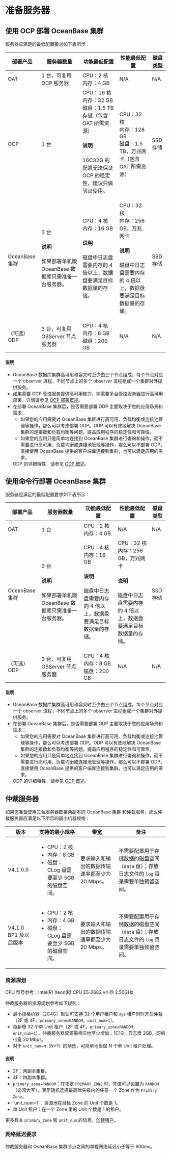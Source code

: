 # 准备服务器

## 使用 OCP 部署 OceanBase 集群

服务器应满足的最低配置要求如下表所示：

| 部署产品 | 服务器数量 | 功能最低配置 | 性能最低配置 | 磁盘类型 |
|---------|-----------|-------------|-------------|------|
| OAT | 1 台，可复用 OCP 服务器 | CPU：2 核</br>内存：4 GB | N/A | N/A |
| OCP | 1 台 | CPU：16 核</br>内存：32 GB</br>磁盘：1.5 TB 存储（包含 OAT 所需资源） <main id="notice" type='explain'><h4>说明</h4><p>16C32G 的配置无法保证 OCP 的稳定性，建议只做验证使用。</p></main>| CPU：32 核</br>内存：128 GB</br>磁盘：1.5 TB，万兆网卡（包含 OAT 所需资源） | SSD 存储 |
| OceanBase 集群 | 3 台 <main id="notice" type='explain'><h4>说明</h4><p>如果部署单机版 OceanBase 数据库只需准备一台服务器。</p></main> | CPU：4 核</br>内存：16 GB <main id="notice" type='explain'><h4>说明</h4><p>磁盘中日志盘需要内存的 4 倍以上，数据盘要满足目标数据量的存储。</p></main> | CPU：32 核</br>内存：256 GB，万兆网卡 <main id="notice" type='explain'><h4>说明</h4><p>磁盘中日志盘需要内存的 4 倍以上，数据盘要满足目标数据量的存储。</p></main> | SSD 存储 |
|（可选）ODP | 3 台，可复用 OBServer 节点服务器 | CPU：4 核</br>内存：8 GB</br>磁盘：200 GB | N/A | N/A |

<main id="notice" type='explain'>
  <h4>说明</h4>
  <p><ul><li>OceanBase 数据库集群高可用和容灾时至少由三个节点组成，每个节点对应一个 observer 进程，不同节点上的多个 observer 进程组成一个集群对外提供服务。</li><li>如果需要 OCP 管控服务提供高可用能力，则需要多台管控服务器进行高可用部署，详情请参见 <a href="https://www.oceanbase.com/docs/enterprise-oceanbase-ocp-cn-10000000001538836">OCP 部署概述</a>。</li><li>在部署 OceanBase 集群后，是否需要部署 ODP 主要取决于您的应用场景和需求：<ul><li>如果您的应用需要对 OceanBase 集群进行高可用、负载均衡或连接池管理等操作，那么可以考虑部署 ODP。ODP 可以有效地解决 OceanBase 集群的连接数和负载均衡等问题，提高应用程序的稳定性和可靠性。</li><li>如果您的应用只是简单地连接到 OceanBase 集群进行查询和操作，而不需要进行高可用、负载均衡或连接池管理等操作，那么可以不部署 ODP，直接使用 OceanBase 提供的客户端库连接到集群，也可以满足应用的需求。</li></ul>ODP 的详细特性，请参见 <a href="https://www.oceanbase.com/docs/enterprise-odp-enterprise-cn-10000000001715894">ODP 概述</a>。</li></ul></p>
</main>

## 使用命令行部署 OceanBase 集群

服务器应满足的最低配置要求如下表所示：

| 部署产品 | 服务器数量 | 功能最低配置 | 性能最低配置 | 磁盘类型 |
|---------|-----------|-------------|-------------|------|
| OAT | 1 台 | CPU：2 核</br>内存：4 GB | N/A | N/A |
| OceanBase 集群 | 3 台 <main id="notice" type='explain'><h4>说明</h4><p>如果部署单机版 OceanBase 数据库只需准备一台服务器。</p></main> | CPU：4 核</br>内存：16 GB <main id="notice" type='explain'><h4>说明</h4><p>磁盘中日志盘需要内存的 4 倍以上，数据盘要满足目标数据量的存储。</p></main> | CPU：32 核</br>内存：256 GB，万兆网卡 <main id="notice" type='explain'><h4>说明</h4><p>磁盘中日志盘需要内存的 4 倍以上，数据盘要满足目标数据量的存储。</p></main> | SSD 存储 |
|（可选）ODP | 3 台，可复用 OBServer 节点服务器 | CPU：4 核</br>内存：8 GB</br>磁盘：200 GB | N/A | N/A |

<main id="notice" type='explain'>
  <h4>说明</h4>
  <p><ul><li>OceanBase 数据库集群高可用和容灾时至少由三个节点组成，每个节点对应一个 observer 进程，不同节点上的多个 observer 进程组成一个集群对外提供服务。</li><li>在部署 OceanBase 集群后，是否需要部署 ODP 主要取决于您的应用场景和需求：<ul><li>如果您的应用需要对 OceanBase 集群进行高可用、负载均衡或连接池管理等操作，那么可以考虑部署 ODP。ODP 可以有效地解决 OceanBase 集群的连接数和负载均衡等问题，提高应用程序的稳定性和可靠性。</li><li>如果您的应用只是简单地连接到 OceanBase 集群进行查询和操作，而不需要进行高可用、负载均衡或连接池管理等操作，那么可以不部署 ODP，直接使用 OceanBase 提供的客户端库连接到集群，也可以满足应用的需求。</li></ul>ODP 的详细特性，请参见 <a href="https://www.oceanbase.com/docs/enterprise-odp-enterprise-cn-10000000001715894">ODP 概述</a>。</li></ul></p>
</main>

## 仲裁服务器

如果您准备使用三台服务器部署两副本的 OceanBase 集群 和仲裁服务，那么仲裁服务器应满足以下所示的最小机器规格：

| 版本 | 支持的最小规格 | 带宽 | 备注 |
| ------ | ------ | ------ | ------ |
| V4.1.0.0 | <ul><li>CPU：2 核 </li><li>内存：8 GB </li><li>磁盘：CLog 盘需要至少 5GB 的磁盘空间。| 要求输入和输出的数据传输速率都至少为 20 Mbps。 | 不需要配置用于存储数据的磁盘空间（`data` 盘）；存放日志文件的 `log` 目录需要单独预留空间。|
| V4.1.0 BP1 及以后版本 | <ul><li>CPU：2 核 </li><li>内存：4 GB </li><li>磁盘：CLog 盘需要至少 5GB 的磁盘空间。 | 要求输入和输出的数据传输速率都至少为 20 Mbps。 | 不需要配置用于存储数据的磁盘空间（`data` 盘）；存放日志文件的 `log` 目录需要单独预留空间。 |

### 资源规划

CPU 型号参考：Intel(R) Xeon(R) CPU E5-2682 v4 @ 2.50GHz

仲裁服务器的资源规划参考如下规则：

* 最小规格机器（2C4G）默认可支持 32 个用户租户和 `sys` 租户同时开启仲裁（2F 或 4F，`primary_zone=RANDOM`，`unit_num=1`）。
* 每新增 32 个单 Unit 租户（2F 或 4F，`primary_zone=RANDOM`，`unit_num=1`），仲裁服务器资源需相应地至少增加：1C1G，日志盘 2GB，网络带宽 20 Mbps。
* 对于 `unit_num=N`（N>1）的场景，可简单地当做 N 个单 Unit 租户处理。

<main id="notice" type='explain'>
  <h4>说明</h4>
  <p><ul><li> 2F：两副本集群。</li><li> 4F：四副本集群。</li><li> <code>primary_zone=RANDOM</code>：在指定 <code>PRIMARY_ZONE</code> 时，其值可以设置为 <code>RANDOM</code>（必须大写），表示随机选择最高优先级内的任意一个 Zone 作为 <code>Primary Zone</code>。</li><li> `unit_num=1`：资源池在目标 Zone 的 Unit 个数是 1。</li><li>单 Unit 租户：在一个 Zone 里的 Unit 个数是 1 的租户。</li></ul>  更多有关 <code>primary_zone</code> 和 <code>unit_num</code> 的信息，<a href="../../../600.manage/200.tenant-management/600.common-tenant-operations/200.manage-create-tenant.md">创建租户</a>。</p>
</main>

### 网络延迟要求

仲裁服务器和 OceanBase 集群节点之间的单程网络延迟小于等于 800ms。

